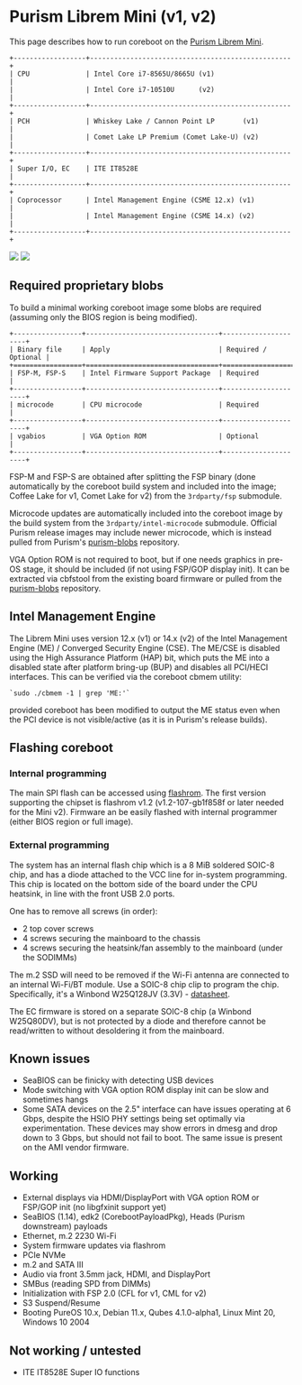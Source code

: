 # Purism Librem Mini (v1, v2)

This page describes how to run coreboot on the [Purism Librem Mini].

```{eval-rst}
+------------------+--------------------------------------------------+
| CPU              | Intel Core i7-8565U/8665U (v1)                   |
|                  | Intel Core i7-10510U      (v2)                   |
+------------------+--------------------------------------------------+
| PCH              | Whiskey Lake / Cannon Point LP       (v1)        |
|                  | Comet Lake LP Premium (Comet Lake-U) (v2)        |
+------------------+--------------------------------------------------+
| Super I/O, EC    | ITE IT8528E                                      |
+------------------+--------------------------------------------------+
| Coprocessor      | Intel Management Engine (CSME 12.x) (v1)         |
|                  | Intel Management Engine (CSME 14.x) (v2)         |
+------------------+--------------------------------------------------+
```

![](librem_mini.jpg)
![](librem_mini_flash.jpg)

## Required proprietary blobs

To build a minimal working coreboot image some blobs are required (assuming
only the BIOS region is being modified).

```{eval-rst}
+-----------------+---------------------------------+---------------------+
| Binary file     | Apply                           | Required / Optional |
+=================+=================================+=====================+
| FSP-M, FSP-S    | Intel Firmware Support Package  | Required            |
+-----------------+---------------------------------+---------------------+
| microcode       | CPU microcode                   | Required            |
+-----------------+---------------------------------+---------------------+
| vgabios         | VGA Option ROM                  | Optional            |
+-----------------+---------------------------------+---------------------+
```

FSP-M and FSP-S are obtained after splitting the FSP binary (done automatically
by the coreboot build system and included into the image; Coffee Lake for v1,
Comet Lake for v2) from the `3rdparty/fsp` submodule.

Microcode updates are automatically included into the coreboot image by the build
system from the `3rdparty/intel-microcode` submodule. Official Purism release
images may include newer microcode, which is instead pulled from Purism's
[purism-blobs] repository.

VGA Option ROM is not required to boot, but if one needs graphics in pre-OS
stage, it should be included (if not using FSP/GOP display init). It can
be extracted via cbfstool from the existing board firmware or pulled from
the [purism-blobs] repository.

## Intel Management Engine

The Librem Mini uses version 12.x (v1) or 14.x (v2) of the Intel Management
Engine (ME) / Converged Security Engine (CSE). The ME/CSE is disabled using
the High Assurance Platform (HAP) bit, which puts the ME into a disabled state
after platform bring-up (BUP) and disables all PCI/HECI interfaces.
This can be verified via the coreboot cbmem utility:

    `sudo ./cbmem -1 | grep 'ME:'`

provided coreboot has been modified to output the ME status even when
the PCI device is not visible/active (as it is in Purism's release builds).

## Flashing coreboot

### Internal programming

The main SPI flash can be accessed using [flashrom]. The first version
supporting the chipset is flashrom v1.2 (v1.2-107-gb1f858f or later needed
for the Mini v2). Firmware an be easily flashed with internal programmer
(either BIOS region or full image).

### External programming

The system has an internal flash chip which is a 8 MiB soldered SOIC-8 chip,
and has a diode attached to the VCC line for in-system programming.
This chip is located on the bottom side of the board under the CPU heatsink,
in line with the front USB 2.0 ports.

One has to remove all screws (in order):

 * 2 top cover screws
 * 4 screws securing the mainboard to the chassis
 * 4 screws securing the heatsink/fan assembly to the mainboard (under the SODIMMs)

The m.2 SSD will need to be removed if the Wi-Fi antenna are connected to
an internal Wi-Fi/BT module. Use a SOIC-8 chip clip to program the chip.
Specifically, it's a Winbond W25Q128JV (3.3V) - [datasheet][W25Q128JV].

The EC firmware is stored on a separate SOIC-8 chip (a Winbond W25Q80DV),
but is not protected by a diode and therefore cannot be read/written to without
desoldering it from the mainboard.

## Known issues

 * SeaBIOS can be finicky with detecting USB devices
 * Mode switching with VGA option ROM display init can be slow and sometimes hangs
 * Some SATA devices on the 2.5" interface can have issues operating at 6 Gbps,
   despite the HSIO PHY settings being set optimally via experimentation. These devices
   may show errors in dmesg and drop down to 3 Gbps, but should not fail to boot.
   The same issue is present on the AMI vendor firmware.

## Working

 * External displays via HDMI/DisplayPort with VGA option ROM or FSP/GOP init
   (no libgfxinit support yet)
 * SeaBIOS (1.14), edk2 (CorebootPayloadPkg), Heads (Purism downstream) payloads
 * Ethernet, m.2 2230 Wi-Fi
 * System firmware updates via flashrom
 * PCIe NVMe
 * m.2 and SATA III
 * Audio via front 3.5mm jack, HDMI, and DisplayPort
 * SMBus (reading SPD from DIMMs)
 * Initialization with FSP 2.0 (CFL for v1, CML for v2)
 * S3 Suspend/Resume
 * Booting PureOS 10.x, Debian 11.x, Qubes 4.1.0-alpha1, Linux Mint 20, Windows 10 2004

## Not working / untested

 * ITE IT8528E Super IO functions


[Purism Librem Mini]: https://puri.sm/products/librem-mini/
[purism-blobs]: https://source.puri.sm/coreboot/purism-blobs
[W25Q128JV]: https://www.winbond.com/resource-files/w25q128jv%20revf%2003272018%20plus.pdf
[flashrom]: https://flashrom.org/

